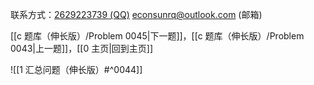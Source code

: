 联系方式：<a href="https://qm.qq.com/q/iA1sKuakak">2629223739 (QQ)</a> <a href="mailto:econsunrq@outlook.com">econsunrq@outlook.com (邮箱)</a>

[[c 题库（伸长版）/Problem 0045|下一题]]，[[c 题库（伸长版）/Problem 0043|上一题]]，[[0 主页|回到主页]]

![[1 汇总问题（伸长版）#^0044]]
